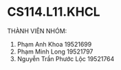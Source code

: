 # CS114.L11.KHCL
THÀNH VIÊN NHÓM:
1. Phạm Anh Khoa 19521699 
2. Phạm Minh Long 19521797  
3. Nguyễn Trần Phước Lộc 19521764
